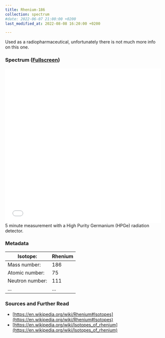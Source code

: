 ```yaml
---
title: Rhenium-186
collection: spectrum
#date: 2022-06-07 21:00:00 +0200
last_modified_at: 2022-08-08 16:20:00 +0200

---
```


Used as a radiopharmaceutical, unfortunately there is not much more info on this one.

### Spectrum ([Fullscreen](/assets/spectra/Re-186.html))

<iframe width="100%" height="500" src="/assets/spectra/Re-186.html" title="Re-186 gamma spectrum" frameborder="0" allowfullscreen></iframe>
5 minute measurement with a High Purity Germanium (HPGe) radiation detector.

### Metadata

| Isotope: | Rhenium |
| --- | --- |
| Mass number: | 186 |
| Atomic number: | 75 |
| Neutron number: | 111 |
| ... | ... |

### Sources and Further Read

- [https://en.wikipedia.org/wiki/Rhenium#Isotopes](https://en.wikipedia.org/wiki/Rhenium#Isotopes)
- [https://en.wikipedia.org/wiki/Isotopes_of_rhenium](https://en.wikipedia.org/wiki/Isotopes_of_rhenium)

